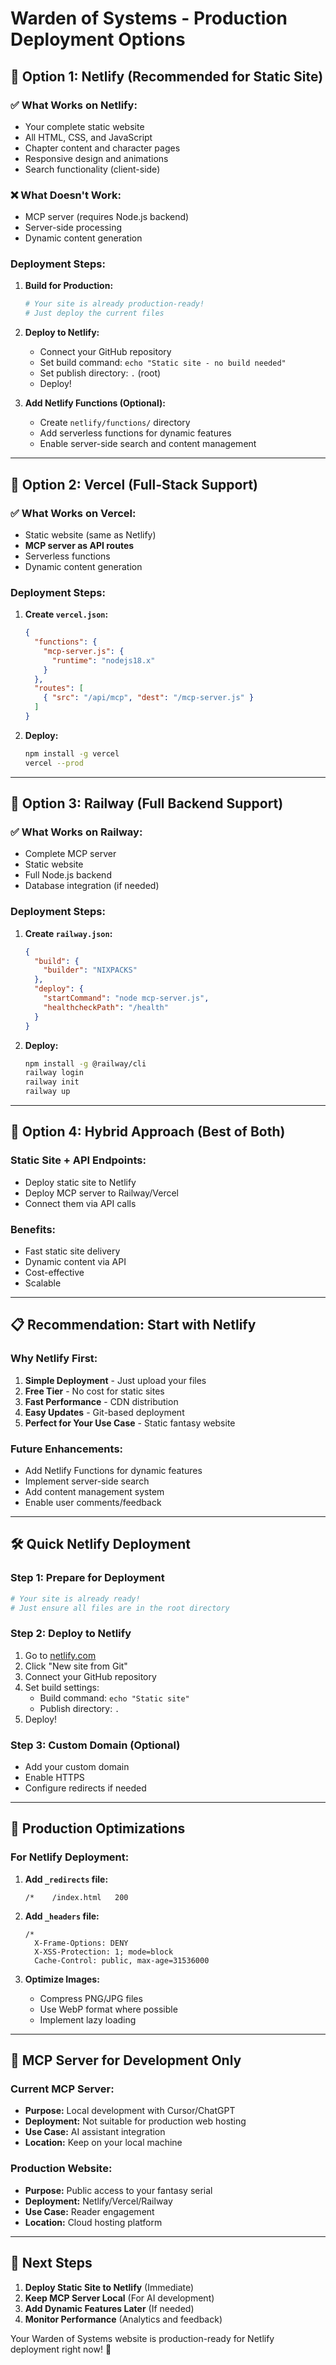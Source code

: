 # Warden of Systems - Production Deployment Options

## 🚀 **Option 1: Netlify (Recommended for Static Site)**

### ✅ **What Works on Netlify:**
- Your complete static website
- All HTML, CSS, and JavaScript
- Chapter content and character pages
- Responsive design and animations
- Search functionality (client-side)

### ❌ **What Doesn't Work:**
- MCP server (requires Node.js backend)
- Server-side processing
- Dynamic content generation

### **Deployment Steps:**
1. **Build for Production:**
   ```bash
   # Your site is already production-ready!
   # Just deploy the current files
   ```

2. **Deploy to Netlify:**
   - Connect your GitHub repository
   - Set build command: `echo "Static site - no build needed"`
   - Set publish directory: `.` (root)
   - Deploy!

3. **Add Netlify Functions (Optional):**
   - Create `netlify/functions/` directory
   - Add serverless functions for dynamic features
   - Enable server-side search and content management

---

## 🚀 **Option 2: Vercel (Full-Stack Support)**

### ✅ **What Works on Vercel:**
- Static website (same as Netlify)
- **MCP server as API routes**
- Serverless functions
- Dynamic content generation

### **Deployment Steps:**
1. **Create `vercel.json`:**
   ```json
   {
     "functions": {
       "mcp-server.js": {
         "runtime": "nodejs18.x"
       }
     },
     "routes": [
       { "src": "/api/mcp", "dest": "/mcp-server.js" }
     ]
   }
   ```

2. **Deploy:**
   ```bash
   npm install -g vercel
   vercel --prod
   ```

---

## 🚀 **Option 3: Railway (Full Backend Support)**

### ✅ **What Works on Railway:**
- Complete MCP server
- Static website
- Full Node.js backend
- Database integration (if needed)

### **Deployment Steps:**
1. **Create `railway.json`:**
   ```json
   {
     "build": {
       "builder": "NIXPACKS"
     },
     "deploy": {
       "startCommand": "node mcp-server.js",
       "healthcheckPath": "/health"
     }
   }
   ```

2. **Deploy:**
   ```bash
   npm install -g @railway/cli
   railway login
   railway init
   railway up
   ```

---

## 🚀 **Option 4: Hybrid Approach (Best of Both)**

### **Static Site + API Endpoints:**
- Deploy static site to Netlify
- Deploy MCP server to Railway/Vercel
- Connect them via API calls

### **Benefits:**
- Fast static site delivery
- Dynamic content via API
- Cost-effective
- Scalable

---

## 📋 **Recommendation: Start with Netlify**

### **Why Netlify First:**
1. **Simple Deployment** - Just upload your files
2. **Free Tier** - No cost for static sites
3. **Fast Performance** - CDN distribution
4. **Easy Updates** - Git-based deployment
5. **Perfect for Your Use Case** - Static fantasy website

### **Future Enhancements:**
- Add Netlify Functions for dynamic features
- Implement server-side search
- Add content management system
- Enable user comments/feedback

---

## 🛠️ **Quick Netlify Deployment**

### **Step 1: Prepare for Deployment**
```bash
# Your site is already ready!
# Just ensure all files are in the root directory
```

### **Step 2: Deploy to Netlify**
1. Go to [netlify.com](https://netlify.com)
2. Click "New site from Git"
3. Connect your GitHub repository
4. Set build settings:
   - Build command: `echo "Static site"`
   - Publish directory: `.`
5. Deploy!

### **Step 3: Custom Domain (Optional)**
- Add your custom domain
- Enable HTTPS
- Configure redirects if needed

---

## 🔧 **Production Optimizations**

### **For Netlify Deployment:**
1. **Add `_redirects` file:**
   ```
   /*    /index.html   200
   ```

2. **Add `_headers` file:**
   ```
   /*
     X-Frame-Options: DENY
     X-XSS-Protection: 1; mode=block
     Cache-Control: public, max-age=31536000
   ```

3. **Optimize Images:**
   - Compress PNG/JPG files
   - Use WebP format where possible
   - Implement lazy loading

---

## 🎯 **MCP Server for Development Only**

### **Current MCP Server:**
- **Purpose:** Local development with Cursor/ChatGPT
- **Deployment:** Not suitable for production web hosting
- **Use Case:** AI assistant integration
- **Location:** Keep on your local machine

### **Production Website:**
- **Purpose:** Public access to your fantasy serial
- **Deployment:** Netlify/Vercel/Railway
- **Use Case:** Reader engagement
- **Location:** Cloud hosting platform

---

## 🚀 **Next Steps**

1. **Deploy Static Site to Netlify** (Immediate)
2. **Keep MCP Server Local** (For AI development)
3. **Add Dynamic Features Later** (If needed)
4. **Monitor Performance** (Analytics and feedback)

Your Warden of Systems website is production-ready for Netlify deployment right now! 🎉

